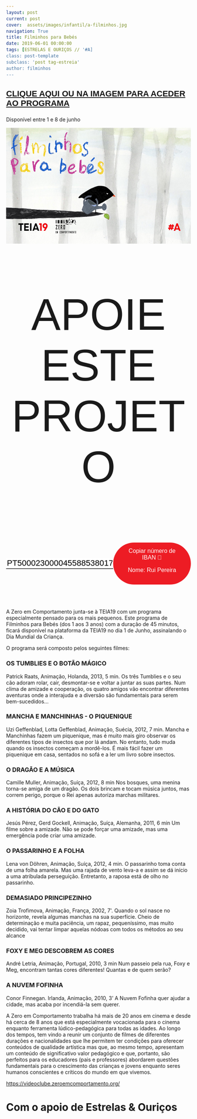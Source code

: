 ```yaml
---
layout: post
current: post
cover:  assets/images/infantil/a-filminhos.jpg
navigation: True
title: Filminhos para Bebés
date: 2019-06-01 00:00:00
tags: [ESTRELAS E OURIÇOS // '#A]
class: post-template
subclass: 'post tag-estreia'
author: filminhos
---
```


<!-- warning: keep the content after the ? in the link, for autoplay -->
<div class="center">
  <a href="https://videoclube.zeroemcomportamento.org/programs/filminhos-para-bebes"> <h3 class="no-outline info_numbers centerthat">CLIQUE AQUI OU NA IMAGEM PARA ACEDER AO PROGRAMA</h3></a>
  <p>Disponível entre 1 e 8 de junho</p>  
</div>

<a href="https://videoclube.zeroemcomportamento.org/programs/filminhos-para-bebes"> <img border="0" alt="filminhos-video" src="assets/images/infantil/a-filminhos-video.jpg" width="560" height="315"></a>


<!-- CSS code for some personalization -->
<style>
    .button {
      margin: auto;  
      display: block;
      border-radius: 70px;
      background-color: #ED1C24;
      border: none;
      color: #FFFFFF;
      text-align: center;
      font-family: "Verdana", sans-serif;
      font-size: 2.6rem;
      padding: 20px;
      width: 25rem;
      transition: all 0.5s;
      cursor: pointer;
    }
    
    .button span {
      cursor: pointer;
      display: inline-block;
      position: relative;
      transition: 0.5s;
    }
    
    .button span:after {
      content: '\00bb';
      position: absolute;
      opacity: 0;
      top: 0;
      right: -20px;
      transition: 0.5s;
    }
    
    .button:hover span {
      padding-right: 25px;
    }
    
    .button:hover span:after {
      opacity: 1;
      right: 0;
       display: inline-block;
    }


    .apoia {
        font-family: "Avant Garde", Avantgarde, "Century Gothic", CenturyGothic, "AppleGothic", sans-serif;
        font-size: 3vmax;
        text-align: center;
        text-transform: uppercase;
        text-rendering: optimizeLegibility;
    }


    .iban{
      margin: auto;  
      text-align: center;
      font-family: "Verdana", sans-serif;
      font-size: 1.8rem;
      padding-top: 2rem;
    }

    .btn {
      border: none;
      background-color: inherit;
      padding: 14px 28px;
      font-size: 16px;
      cursor: pointer;
      display: inline-block;
      font-family: "Verdana", sans-serif;
      border-radius: 70px;
    }

    .btn:hover {background: #454545;}

    .success {color: green;}
    .info {color: dodgerblue;}
    .warning {color: orange;}
    .danger {color: red;}
    .default {color: black;}

    /* Blue */
    .info {
      color: white;
      background: #2196F3;
      background-color: #ED1C24;
      font-family: "Verdana", sans-serif;
    }

    .info:hover {
      background: #454545;
      color: white;
    }

    .no-outline:focus {
      outline: none;
    }

  .info_numbers{
    font-family: "Verdana", sans-serif;
    font-size: 1.4rem;
  }
    
    .centerthat{
      height: 100%;
      display: flex;
      align-items: center;
      justify-content: center;
    }

    input {
      border-top-style: hidden;
      border-right-style: hidden;
      border-left-style: hidden;
      border-bottom-style: groove;
    }

</style>

<!-- JAVASCRIPT functions for autocopying text-->
<script>
function myFunction() {
  /* Get the text field */
  var copyText = document.getElementById("myInput");

  /* Select the text field */
  copyText.select();
  copyText.setSelectionRange(0, 99999); /*For mobile devices*/

  /* Copy the text inside the text field */
  document.execCommand("copy");

  // /* Alert the copied text */
  // alert("Copied the text: " + copyText.value);
}
function myFunction2() {
  /* Get the text field */
  var copyText = document.getElementById("myInput2");

  /* Select the text field */
  copyText.select();
  copyText.setSelectionRange(0, 99999); /*For mobile devices*/

  /* Copy the text inside the text field */
  document.execCommand("copy");

  // /* Alert the copied text */
  // alert("Copied the text: " + copyText.value);
}
</script>




<div class="center">
    <p class = "apoia">APOIE ESTE PROJETO</p> 
    <!-- <button class="button" onclick="window.location.href = 'https://www.paypal.com/cgi-bin/webscr?cmd=_s-xclick&hosted_button_id=6M3EYZJ46GX8C&source=url';"><span>PayPal </span></button> -->
<br>
<div class = "centerthat">
  <!-- The text field -->
  <input type="text" class="no-outline info_numbers" value="PT50002300004558853801794" id="myInput"> 
  <!-- The button used to copy the text -->
  <button class="btn info"  onclick="myFunction()">Copiar número de IBAN 🏧<br />

  Nome: Rui Pereira </button>
</div>
</div>
<br>
<br>

<br>


A Zero em Comportamento junta-se à TEIA19 com um programa especialmente pensado para os mais pequenos.
Este programa de Filminhos para Bebés (dos 1 aos 3 anos) com a duração de 45 minutos, ficará disponível na plataforma da TEIA19 no dia 1 de Junho, assinalando o Dia Mundial da Criança.


O programa será composto pelos seguintes filmes:
	
### OS TUMBLIES E O BOTÃO MÁGICO
Patrick Raats, Animação, Holanda, 2013, 5 min. 
Os três Tumblies e o seu cão adoram rolar, cair, desmontar-se e voltar a juntar as suas partes. Num clima de amizade e cooperação, os quatro amigos vão encontrar diferentes aventuras onde a interajuda e a diversão são fundamentais para serem bem-sucedidos...
	
### MANCHA E MANCHINHAS - O PIQUENIQUE
Uzi Geffenblad, Lotta Geffenblad, Animação, Suécia, 2012, 7 min.
Mancha e Manchinhas fazem um piquenique, mas é muito mais giro observar os diferentes tipos de insectos que por lá andam. No entanto, tudo muda quando os insectos começam a mordê-los. É mais fácil fazer um piquenique em casa, sentados no sofá e a ler um livro sobre insectos.
	
### O DRAGÃO E A MÚSICA
Camille Muller, Animação, Suíça, 2012, 8 min 
Nos bosques, uma menina torna-se amiga de um dragão. Os dois brincam e tocam música juntos, mas correm perigo, porque o Rei apenas autoriza marchas militares.
	
### A HISTÓRIA DO CÃO E DO GATO
Jesús Pérez, Gerd Gockell, Animação, Suíça, Alemanha, 2011, 6 min 
Um filme sobre a amizade. Não se pode forçar uma amizade, mas uma emergência pode criar uma amizade.
	
### O PASSARINHO E A FOLHA 
Lena von Döhren, Animação, Suíça, 2012, 4 min.
O passarinho toma conta de uma folha amarela. Mas uma rajada de vento leva-a e assim se dá início a uma atribulada perseguição. Entretanto, a raposa está de olho no passarinho.
	
### DEMASIADO PRINCIPEZINHO
Zoia Trofimova, Animação, França, 2002, 7'.
Quando o sol nasce no horizonte, revela algumas manchas na sua superfície. Cheio de determinação e muita paciência, um rapaz, pequeníssimo, mas muito decidido, vai tentar limpar aquelas nódoas com todos os métodos ao seu alcance
	
### FOXY E MEG DESCOBREM AS CORES
André Letria, Animação, Portugal, 2010, 3 min 
Num passeio pela rua, Foxy e Meg, encontram tantas cores diferentes! Quantas e de quem serão?
	
### A NUVEM FOFINHA
Conor Finnegan. Irlanda, Animação, 2010, 3’
A Nuvem Fofinha quer ajudar a cidade, mas acaba por incendiá-la sem querer.


A Zero em Comportamento trabalha há mais de 20 anos em cinema e desde há cerca de 8 anos que está especialmente vocacionada para o cinema enquanto ferramenta lúdico-pedagógica para todas as idades.
Ao longo dos tempos, tem vindo a reunir um conjunto de filmes de diferentes durações e nacionalidades que lhe permitem ter condições para oferecer conteúdos de qualidade artística mas que, ao mesmo tempo, apresentam um conteúdo de significativo valor pedagógico e que, portanto, são perfeitos para os educadores (pais e professores) abordarem questões fundamentais para o crescimento das crianças e jovens enquanto seres humanos conscientes e críticos do mundo em que vivemos.


<a href="https://videoclube.zeroemcomportamento.org/">https://videoclube.zeroemcomportamento.org/</a>


# Com o apoio de Estrelas & Ouriços


